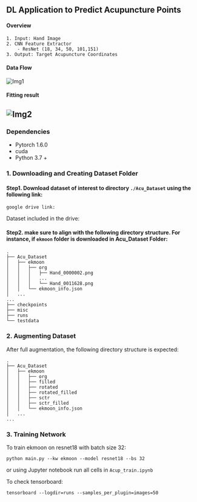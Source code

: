 ## DL Application to Predict Acupuncture Points 
#### **Overview**
    1. Input: Hand Image 
    2. CNN Feature Extractor
        - ResNet (18, 34, 50, 101,151) 
    3. Output: Target Acupuncture Coordinates
#### Data Flow
![Img1](ex2.png)
#### Fitting result
![Img2](Result.jpg)
---
### Dependencies 
- Pytorch 1.6.0
- cuda
- Python 3.7 +
### 1. Downloading and Creating Dataset Folder
#### Step1. Download dataset of interest to directory `./Acu_Dataset` using the following link: 
    google drive link: 

Dataset included in the drive: 

#### Step2. make sure to align with the following directory structure. For instance, if `ekmoon` folder is downloaded in Acu_Dataset Folder: 
    .
    ├── Acu_Dataset
    │   ├── ekmoon
    │   │   ├── org
    │   │   │   ├── Hand_0000002.png
    │   │   │   ...
    │   │   │   └── Hand_0011628.png
    │   │   └── ekmoon_info.json
    │   ...
    ...   
    ├── checkpoints
    ├── misc
    ├── runs
    └── testdata

### 2. Augmenting Dataset


After full augmentation, the following directory structure is expected:

    .
    ├── Acu_Dataset
    │   ├── ekmoon
    │   │   ├── org
    │   │   ├── filled
    │   │   ├── rotated
    │   │   ├── rotated_filled
    │   │   ├── sctr
    │   │   ├── sctr_filled              
    │   │   └── ekmoon_info.json
    │   ...
    ...  

### 3. Training Network
To train ekmoon on resnet18 with batch size 32: 

    python main.py --kw ekmoon --model resnet18 --bs 32

or using Jupyter notebook run all cells in `Acup_train.ipynb`

To check tensorboard:

    tensorboard --logdir=runs --samples_per_plugin=images=50